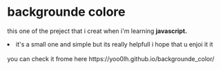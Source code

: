 # backgrounde colore
this one of the preject that i creat when i'm learning <strong>javascript.</strong></br>
<li> it's a small one and simple but its really helpfull i hope that u enjoi it it </li></br>
you can check it frome here https://yoo0lh.github.io/backgrounde_color/
